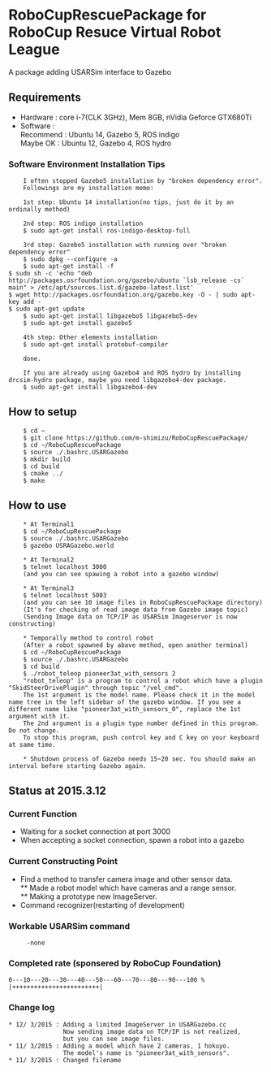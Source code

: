 # RoboCupRescuePackage for RoboCup Resuce Virtual Robot League
A package adding USARSim interface to Gazebo

## Requirements
* Hardware : core i-7(CLK 3GHz), Mem 8GB, nVidia Geforce GTX680Ti        
* Software :   
  Recommend : Ubuntu 14, Gazebo 5, ROS indigo  
  Maybe OK  : Ubuntu 12, Gazebo 4, ROS hydro  

### Software Environment Installation Tips  
        I often stopped Gazebo5 installation by "broken dependency error".  
        Followings are my installation memo:  

        1st step: Ubuntu 14 installation(no tips, just do it by an ordinally method)  

        2nd step: ROS indigo installation  
        $ sudo apt-get install ros-indigo-desktop-full  

        3rd step: Gazebo5 installation with running over "broken dependency error"
        $ sudo dpkg --configure -a  
        $ sudo apt-get install -f  
	$ sudo sh -c 'echo "deb http://packages.osrfoundation.org/gazebo/ubuntu `lsb_release -cs` main" > /etc/apt/sources.list.d/gazebo-latest.list'
	$ wget http://packages.osrfoundation.org/gazebo.key -O - | sudo apt-key add -
	$ sudo apt-get update
        $ sudo apt-get install libgazebo5 libgazebo5-dev  
        $ sudo apt-get install gazebo5  

        4th step: Other elements installation
        $ sudo apt-get install protobuf-compiler

        done.  
        
        If you are already using Gazebo4 and ROS hydro by installing drcsim-hydro package, maybe you need libgazebo4-dev package.
        $ sudo apt-get install libgazebo4-dev

        
## How to setup
        $ cd ~
        $ git clone https://github.com/m-shimizu/RoboCupRescuePackage/
        $ cd ~/RoboCupRescuePackage
        $ source ./.bashrc.USARGazebo
        $ mkdir build
        $ cd build
        $ cmake ../
        $ make

## How to use
        * At Terminal1
        $ cd ~/RoboCupRescuePackage
        $ source ./.bashrc.USARGazebo
        $ gazebo USRAGazebo.world
        
        * At Terminal2
        $ telnet localhost 3000
        (and you can see spawing a robot into a gazebo window)
        
        * At Terminal3  
        $ telnet localhost 5003  
        (and you can see 10 image files in RoboCupRescuePackage directory)  
        (It's for checking of read image data from Gazebo image topic)  
        (Sending Image data on TCP/IP as USARSim Imageserver is now constructing)  
        
        * Temporally method to control robot
        (After a robot spawned by abave method, open another terminal)
        $ cd ~/RoboCupRescuePackage
        $ source ./.bashrc.USARGazebo
        $ cd build
        $ ./robot_teleop pioneer3at_with_sensors 2
        "robot_teleop" is a program to control a robot which have a plugin "SkidSteerDrivePlugin" through topic "/vel_cmd".  
        The 1st argument is the model name. Please check it in the model name tree in the left sidebar of the gazebo window. If you see a different name like "pioneer3at_with_sensors_0", replace the 1st argument with it.  
        The 2nd argument is a plugin type number defined in this program. Do not change.  
        To stop this program, push control key and C key on your keyboard at same time.  
        
        * Shutdown process of Gazebo needs 15~20 sec. You should make an interval before starting Gazebo again.

## Status at 2015.3.12

### Current Function 
* Waiting for a socket connection at port 3000
* When accepting a socket connection, spawn a robot into a gazebo

### Current Constructing Point
* Find a method to transfer camera image and other sensor data.  
    ** Made a robot model which have cameras and a range sensor.  
    ** Making a prototype new ImageServer.  
* Command recognizer(restarting of development)

### Workable USARSim command
         -none

### Completed rate (sponsered by RoboCup Foundation)
    0---10---20---30---40---50---60---70---80---90---100 %
    |++++++++++++++++++++++++|

### Change log
    * 12/ 3/2015 : Adding a limited ImageServer in USARGazebo.cc
                   Now sending image data on TCP/IP is not realized,
                   but you can see image files.
    * 11/ 3/2015 : Adding a model which have 2 cameras, 1 hokuyo.
                   The model's name is "pioneer3at_with_sensors".
    * 11/ 3/2015 : Changed filename
